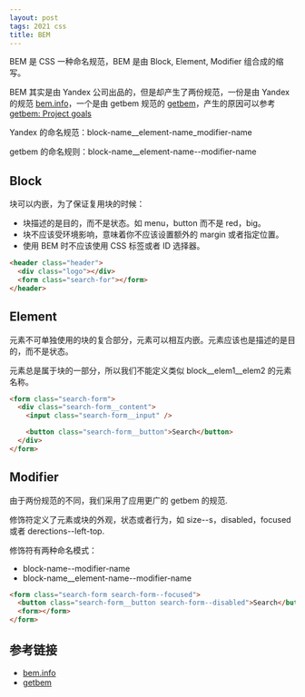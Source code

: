 ```yaml
---
layout: post
tags: 2021 css
title: BEM
---
```


BEM 是 CSS 一种命名规范，BEM 是由 Block, Element, Modifier 组合成的缩写。

BEM 其实是由 Yandex 公司出品的，但是却产生了两份规范，一份是由 Yandex 的规范 [bem.info](https://en.bem.info/)，一个是由 getbem 规范的 [getbem](http://getbem.com/introduction/)，产生的原因可以参考 [getbem: Project goals](https://github.com/getbem/getbem.com/issues/8)

Yandex 的命名规范：block-name\_\_element-name_modifier-name

getbem 的命名规则：block-name\_\_element-name\-\-modifier-name

## Block

块可以内嵌，为了保证复用块的时候：

- 块描述的是目的，而不是状态。如 menu，button 而不是 red，big。
- 块不应该受环境影响，意味着你不应该设置额外的 margin 或者指定位置。
- 使用 BEM 时不应该使用 CSS 标签或者 ID 选择器。

```html
<header class="header">
  <div class="logo"></div>
  <form class="search-for"></form>
</header>
```

## Element

元素不可单独使用的块的复合部分，元素可以相互内嵌。元素应该也是描述的是目的，而不是状态。

元素总是属于块的一部分，所以我们不能定义类似 block\_\_elem1\_\_elem2 的元素名称。

```html
<form class="search-form">
  <div class="search-form__content">
    <input class="search-form__input" />

    <button class="search-form__button">Search</button>
  </div>
</form>
```

## Modifier

由于两份规范的不同，我们采用了应用更广的 getbem 的规范.

修饰符定义了元素或块的外观，状态或者行为，如 size--s，disabled，focused 或者 derections--left-top.

修饰符有两种命名模式：

- block-name--modifier-name
- block-name\_\_element-name--modifier-name

```html
<form class="search-form search-form--focused">
  <button class="search-form__button search-form--disabled">Search</button>
  <form></form>
</form>
```

## 参考链接

- [bem.info](https://en.bem.info/)
- [getbem](http://getbem.com/introduction/)
